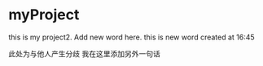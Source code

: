 # myProject
this is my project2.
Add new word here.
this is new word created at 16:45

此处为与他人产生分歧
我在这里添加另外一句话

